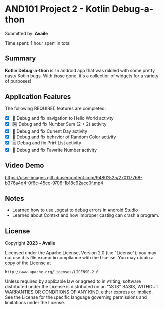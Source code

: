 # AND101 Project 2 - Kotlin Debug-a-thon

Submitted by: **Availe**

Time spent: **1** hour spent in total

## Summary

**Kotlin Debug-a-thon** is an android app that was riddled with some pretty nasty Kotlin bugs.  With those gone, it's a collection of widgets for a variety of purposes!

## Application Features
The following REQUIRED features are completed:

- [X] 👋 Debug and fix navigation to Hello World activity
- [X] 4️⃣ Debug and fix Number Sum (2 + 2) activity
- [X] 📅 Debug and fix Current Day activity 
- [X] 🌈 Debug and fix behavior of Random Color activity
- [X] 🗒️ Debug and fix Print List activity
- [X] 💯 Debug and fix Favorite Number activity

## Video Demo

https://user-images.githubusercontent.com/94802525/270117768-b376a4d4-0f6c-45cc-9706-1b18c92acc0f.mp4

## Notes

- Learned how to use Logcat to debug errors in Android Studio
- Learned about Context and how improper casting can crash a program.

## License

Copyright **2023** **- Availe**

Licensed under the Apache License, Version 2.0 (the "License");
you may not use this file except in compliance with the License.
You may obtain a copy of the License at

    http://www.apache.org/licenses/LICENSE-2.0

Unless required by applicable law or agreed to in writing, software
distributed under the License is distributed on an "AS IS" BASIS,
WITHOUT WARRANTIES OR CONDITIONS OF ANY KIND, either express or implied.
See the License for the specific language governing permissions and
limitations under the License.
